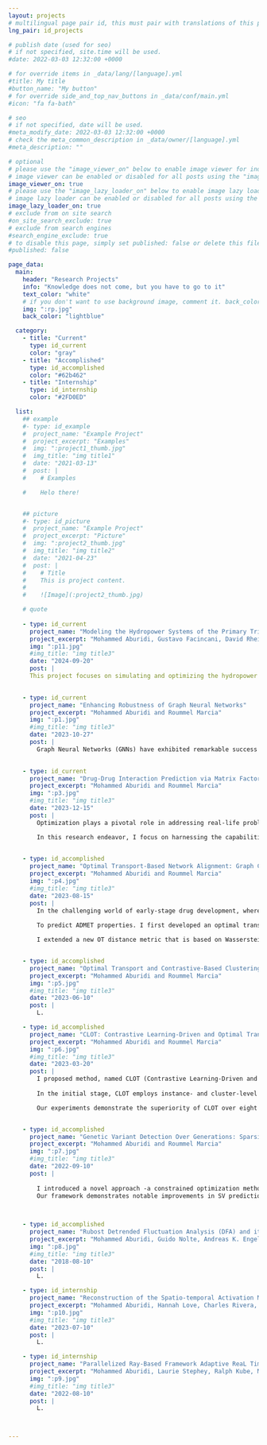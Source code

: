```yaml
---
layout: projects
# multilingual page pair id, this must pair with translations of this page. (This name must be unique)
lng_pair: id_projects

# publish date (used for seo)
# if not specified, site.time will be used.
#date: 2022-03-03 12:32:00 +0000

# for override items in _data/lang/[language].yml
#title: My title
#button_name: "My button"
# for override side_and_top_nav_buttons in _data/conf/main.yml
#icon: "fa fa-bath"

# seo
# if not specified, date will be used.
#meta_modify_date: 2022-03-03 12:32:00 +0000
# check the meta_common_description in _data/owner/[language].yml
#meta_description: ""

# optional
# please use the "image_viewer_on" below to enable image viewer for individual pages or posts (_posts/ or [language]/_posts folders).
# image viewer can be enabled or disabled for all posts using the "image_viewer_posts: true" setting in _data/conf/main.yml.
image_viewer_on: true
# please use the "image_lazy_loader_on" below to enable image lazy loader for individual pages or posts (_posts/ or [language]/_posts folders).
# image lazy loader can be enabled or disabled for all posts using the "image_lazy_loader_posts: true" setting in _data/conf/main.yml.
image_lazy_loader_on: true
# exclude from on site search
#on_site_search_exclude: true
# exclude from search engines
#search_engine_exclude: true
# to disable this page, simply set published: false or delete this file
#published: false

page_data:
  main:
    header: "Research Projects"
    info: "Knowledge does not come, but you have to go to it"
    text_color: "white"
    # if you don't want to use background image, comment it. back_color will be activated.
    img: ":rp.jpg"
    back_color: "lightblue"

  category:
    - title: "Current"
      type: id_current
      color: "gray"
    - title: "Accomplished"
      type: id_accomplished
      color: "#62b462"
    - title: "Internship"
      type: id_internship
      color: "#2FD0ED"

  list:
    ## example
    #- type: id_example
    #  project_name: "Example Project"
    #  project_excerpt: "Examples"
    #  img: ":project1_thumb.jpg"
    #  img_title: "img title1"
    #  date: "2021-03-13"
    #  post: |
    #    # Examples

    #    Helo there! 


    ## picture
    #- type: id_picture
    #  project_name: "Example Project"
    #  project_excerpt: "Picture"
    #  img: ":project2_thumb.jpg"
    #  img_title: "img title2"
    #  date: "2021-04-23"
    #  post: |
    #    # Title
    #    This is project content.
    #
    #    ![Image](:project2_thumb.jpg)

    # quote
    
    - type: id_current
      project_name: "Modeling the Hydropower Systems of the Primary Tributaries of California's San Joaquin River"
      project_excerpt: "Mohammed Aburidi, Gustavo Facincani, David Rheinheimer, and Josh Veries "
      img: ":p11.jpg"    
      #img_title: "img title3"
      date: "2024-09-20"
      post: | 
      This project focuses on simulating and optimizing the hydropower systems of the primary tributaries of California's San Joaquin River, including the Merced, San Joaquin, Stanislaus, and Tuolumne Rivers. These rivers play a critical role in California's water management and energy production. Using the Pywr framework, we developed a detailed computational model to simulate water flow, reservoir operations, and energy generation across these interconnected systems. The model accounts for key operational constraints, such as water demand, environmental flow requirements, and energy production targets, providing insights into sustainable hydropower operations. Our work aims to enhance the understanding of hydropower dynamics within the region while supporting decision-making processes for water resource management, energy optimization, and ecological preservation.
 

    - type: id_current
      project_name: "Enhancing Robustness of Graph Neural Networks"
      project_excerpt: "Mohammed Aburidi and Roummel Marcia"
      img: ":p1.jpg"    
      #img_title: "img title3"
      date: "2023-10-27"
      post: |
        Graph Neural Networks (GNNs) have exhibited remarkable success in various applications, yet their vulnerability to adversarial attacks poses significant risks in security-sensitive domains. Imperceptible perturbations in graphs can lead to severe performance degradation, necessitating robust GNN models for safety and privacy in critical applications. We address this challenge by proposing optimization-based attacks on GNNs, specifically focusing on modifying graph structures. Our approach leverages convex relaxation and projected momentum optimization. Introducing the focal loss as an attack criterion, we generate perturbations by minimizing a constrained optimization problem.
        

    - type: id_current
      project_name: "Drug-Drug Interaction Prediction via Matrix Factorization"   
      project_excerpt: "Mohammed Aburidi and Roummel Marcia"                      
      img: ":p3.jpg"
      #img_title: "img title3"
      date: "2023-12-15"
      post: |
        Optimization plays a pivotal role in addressing real-life problems by providing systematic and efficient methods to find the best possible solutions amid various constraints. In this project,my contribution centers on the development of optimization techniques to predict the drug drug interactions. By mathematically formulating the problem as a matrix factorization and employing or devising algorithms to identify optimal solutions, we optimize and enhance drug efficiency, reduces side effects and costs, and maximizes desired outcomes. 

        In this research endeavor, I focus on harnessing the capabilities of matrix factorization as a robust mathematical framework for modeling intricate systems in real-world scenarios, focusing on drug-drug interactions. The focal point of my investigation lies in the application of similarity-constrained matrix factorization to predict Drug-Drug Interactions. We start our methodology by first calculating drug similarities and Gaussian interaction profile for each drug pair. We then apply matrix factorization on DDI interaction matrix and estimate the latent matrices constrained by the similarities. This approach will effectively map data from a high-dimensional space to a lower-dimensional space (i.e. latent space). Recent studies underscore the significance of this mapping, as it preserves topological data, yielding enhanced features \cite{chen2018algorithm}. This projection offering profound insights into DDIs. This mathematical endeavor transforms into a constrained optimization problem. Whereas different similarity constraints can be integrated such as drug substructure, targets, side effects, off-label side effects, and pathways, along with Gaussian interaction profiles for drug pairs. Newton’s method could be chosen as an optimization solver for optimizing the latent matrices A and B, and unraveling the intricate mathematical landscape underlying the optimization process. This research not only pushes the boundaries of matrix factorization applications but also underscores the pivotal role of mathematical optimization in elucidating complex interactions within drug systems.

        
    - type: id_accomplished
      project_name: "Optimal Transport-Based Network Alignment: Graph Classification of Small Molecule Structure-Activity Relationships in Biology"   
      project_excerpt: "Mohammed Aburidi and Roummel Marcia"                      
      img: ":p4.jpg"
      #img_title: "img title3"
      date: "2023-08-15"
      post: |
        In the challenging world of early-stage drug development, where resources and data are limited, this project introduces a new way to improve predicting pharmaceutical properties. We're focusing on optimizing the prediction of ADMET properties, which are crucial for understanding how drugs are absorbed, distributed, metabolized, and excreted in the body.
        
        To predict ADMET properties. I first developed an optimal transport based distance metric fuse both Wasserstein and Gromov–Wasserstein distances \cite{peyre2017computational}, which I utilized to match the graphs and compute the similarities between every pair of drugs and to build a similarity matrix that is used in a graph kernel inputted into a learning algorithm. 

        I extended a new OT distance metric that is based on Wasserstein and Gromov–Wasserstein distances. The Wasserstein distance places a primary emphasis on the intrinsic features of graph elements (drug atoms), treating them in isolation, while the Gromov–Wasserstein distance directs its focus towards characterizing the relational aspects among these elements, elucidating the structural composition of the graph while excluding node features. The introduction of the new distance extends the capabilities of both Wasserstein and Gromov–Wasserstein distances by concurrently incorporating and harmonizing both feature and topological information, facilitating a comprehensive analysis of graph data. The resulting optimization problem is quadratic and solved using conditional gradient descent. We utilize it to compute the similarities between every pair of drugs and to build a similarity matrix that is used in a graph kernel inputted into a learning algorithm. 


    - type: id_accomplished
      project_name: "Optimal Transport and Contrastive-Based Clustering for Annotation-Free Tissue Analysis in Histopathology Images"   
      project_excerpt: "Mohammed Aburidi and Roummel Marcia"                      
      img: ":p5.jpg"
      #img_title: "img title3"
      date: "2023-06-10"
      post: |
        L.

    - type: id_accomplished
      project_name: "CLOT: Contrastive Learning-Driven and Optimal Transport-Based Training for Simultaneous Clustering"   
      project_excerpt: "Mohammed Aburidi and Roummel Marcia"                      
      img: ":p6.jpg"
      #img_title: "img title3"
      date: "2023-03-20"
      post: |
        I proposed method, named CLOT (Contrastive Learning-Driven and Optimal Transport-Based Clustering) that employs robust and multiple-loss training and optimization settings. It is designed to derive artificial supervisory signals by solving the optimal transport optimization problem at the latent space and use them to self-label unlabeled images. 
        
        In the initial stage, CLOT employs instance- and cluster-level contrastive learning by maximizing similarities between projections of positive pairs (views of the same image) and minimizing those of negative pairs (views of other images). In the subsequent stage, it extends cross-entropy minimization to solve an optimal transport problem, using a fast Sinkhorn-Knopp algorithm to determine cluster assignments. 

        Our experiments demonstrate the superiority of CLOT over eight competitive clustering methods across challenging benchmarks, including CIFAR-100, STL-10, and ImageNet-10 for ResNet-34. 


    - type: id_accomplished
      project_name: "Genetic Variant Detection Over Generations: Sparsity-Constrained Optimization Using Block-Coordinate Descent"   
      project_excerpt: "Mohammed Aburidi and Roummel Marcia"                      
      img: ":p7.jpg"
      #img_title: "img title3"
      date: "2022-09-10"
      post: |
        
        I introduced a novel approach -a constrained optimization method- to identify germline SVs by leveraging familial relationships within three generations of related individuals (a grandparent, a parent, and a child). We formulate this as a constrained optimization problem, employing sparsity-promoting penalties. 
        Our framework demonstrates notable improvements in SV prediction accuracy among related individuals and effectively distinguishes true SVs from false positives. Evaluations on simulated and real genetic signals from the 1000 Genomes Project with low coverage confirm the efficacy of our approach. Additionally, our block-coordinate descent method not only delivers accurate results but also showcases the potential for application in more complex and higher-dimensional pedigrees, ensuring robustness and feasibility in varied genetic analyses. 


        
    - type: id_accomplished
      project_name: "Rubost Detrended Fluctuation Analysis (DFA) and its application to envelopes of human alpha rhythms"   
      project_excerpt: "Mohammed Aburidi, Guido Nolte, Andreas K. Engel"                      
      img: ":p8.jpg"
      #img_title: "img title3"
      date: "2018-08-10" 
      post: |
        L.

    - type: id_internship
      project_name: "Reconstruction of the Spatio-temporal Activation Map of the Human Heart Voltage Evolution"   
      project_excerpt: "Mohammed Aburidi, Hannah Love, Charles Rivera, Richard Tobing"                      
      img: ":p10.jpg"
      #img_title: "img title3"
      date: "2023-07-10" 
      post: |
        L.

    - type: id_internship 
      project_name: "Parallelized Ray-Based Framework Adaptive ReaL Time Analysis of Big Fusion Data"   
      project_excerpt: "Mohammed Aburidi, Laurie Stephey, Ralph Kube, Michael Churchill, Jong Choi"                      
      img: ":p9.jpg"
      #img_title: "img title3"
      date: "2022-08-10" 
      post: |
        L.



--- 
```


